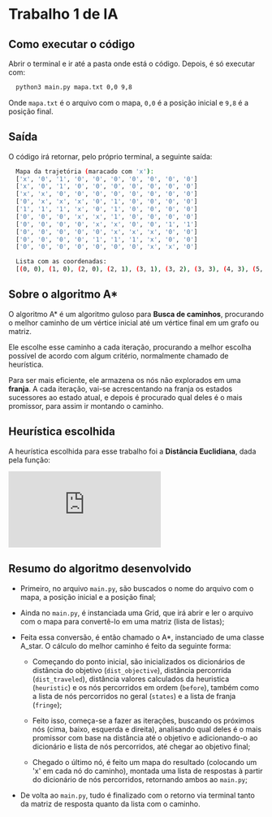# Trabalho 1 de IA

## Como executar o código
  Abrir o terminal e ir até a pasta onde está o código.
  Depois, é só executar com:

  ```sh
    python3 main.py mapa.txt 0,0 9,8
  ```

  Onde ```mapa.txt``` é o arquivo com o mapa, ```0,0``` é a posição inicial e ```9,8``` é a posição final.

## Saída
  O código irá retornar, pelo próprio terminal, a seguinte saída:
  
  ```sh
    Mapa da trajetória (maracado com 'x'):
    ['x', '0', '1', '0', '0', '0', '0', '0', '0', '0']
    ['x', '0', '1', '0', '0', '0', '0', '0', '0', '0']
    ['x', 'x', '0', '0', '0', '0', '0', '0', '0', '0']
    ['0', 'x', 'x', 'x', '0', '1', '0', '0', '0', '0']
    ['1', '1', '1', 'x', '0', '1', '0', '0', '0', '0']
    ['0', '0', '0', 'x', 'x', '1', '0', '0', '0', '0']
    ['0', '0', '0', '0', 'x', 'x', '0', '0', '1', '1']
    ['0', '0', '0', '0', '0', 'x', 'x', 'x', '0', '0']
    ['0', '0', '0', '0', '1', '1', '1', 'x', '0', '0']
    ['0', '0', '0', '0', '0', '0', '0', 'x', 'x', '0']

    Lista com as coordenadas:
    [(0, 0), (1, 0), (2, 0), (2, 1), (3, 1), (3, 2), (3, 3), (4, 3), (5, 3), (5, 4), (6, 4), (6, 5), (7, 5), (7, 6), (7, 7), (8, 7), (9, 7), (9, 8)]
  ```

## Sobre o algoritmo A*
  O algoritmo A* é um algoritmo guloso para **Busca de caminhos**, procurando o melhor caminho de um vértice inicial até um vértice final em um grafo ou matriz.

  Ele escolhe esse caminho a cada iteração, procurando a melhor escolha possível de acordo com algum critério, normalmente chamado de heurística.

  Para ser mais eficiente, ele armazena os nós não explorados em uma **franja**. A cada iteração, vai-se acrescentando na franja os estados sucessores ao estado atual, e depois é procurado qual deles é o mais promissor, para assim ir montando o caminho.

## Heurística escolhida
  A heurística escolhida para esse trabalho foi a **Distância Euclidiana**, dada pela função:

  ![equation](http://www.sciweavers.org/tex2img.php?eq=%20%5Csqrt%7B%28i_%7Bfinal%7D-%20i_%7Binicial%7D%29%5E%7B2%7D%2B%28j_%7Bfinal%7D-j_%7Binicial%7D%29%5E%7B2%7D%7D%20&bc=White&fc=Black&im=jpg&fs=12&ff=arev&edit=0)

## Resumo do algoritmo desenvolvido
  - Primeiro, no arquivo ```main.py```, são buscados o nome do arquivo com o mapa, a posição inicial e a posição final;

  - Ainda no ```main.py```, é instanciada uma Grid, que irá abrir e ler o arquivo com o mapa para convertê-lo em uma matriz (lista de listas);

  - Feita essa conversão, é então chamado o A*, instanciado de uma classe A_star. O cálculo do melhor caminho é feito da  seguinte forma:
    
    - Começando do ponto inicial, são inicializados os dicionários de distância do objetivo (```dist_objective```), distância percorrida (```dist_traveled```), distância valores calculados da heuristica (```heuristic```) e os nós percorridos em ordem (```before```), também como a lista de nós percorridos no geral (```states```) e a lista de franja (```fringe```);

    - Feito isso, começa-se a fazer as iterações, buscando os próximos nós (cima, baixo, esquerda e direita), analisando qual deles é o mais promissor com base na distância até o objetivo e adicionando-o ao dicionário e lista de nós percorridos, até chegar ao objetivo final;

    - Chegado o último nó, é feito um mapa do resultado (colocando um 'x' em cada nó do caminho), montada uma lista de respostas à partir do dicionário de nós percorridos, retornando ambos ao ```main.py```;

  - De volta ao ```main.py```, tudo é finalizado com o retorno via terminal tanto da matriz de resposta quanto da lista com o caminho.